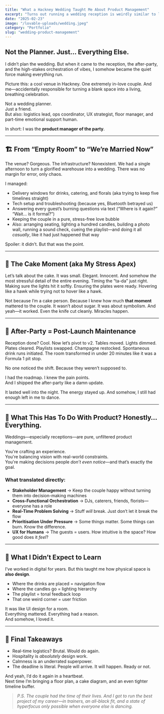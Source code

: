 ```yaml
---
title: "What a Hackney Wedding Taught Me About Product Management"
excerpt: "Turns out running a wedding reception is weirdly similar to launching a product—minus the whiteboard and with more champagne."
date: "2025-02-23"
image: "/lovable-uploads/wedding.jpeg"
category: "Portfolio"
slug: "wedding-product-management"
---
```


## Not the Planner. Just… Everything Else.

I didn’t plan the wedding. But when it came to the reception, the after-party, and the high-stakes orchestration of vibes, I somehow became the quiet force making everything run.

Picture this: a cool venue in Hackney. One extremely in-love couple. And me—accidentally responsible for turning a blank space into a living, breathing celebration.  

Not a wedding planner.  
Just a friend.  
But also: logistics lead, ops coordinator, UX strategist, floor manager, and part-time emotional support human.  

In short: I was the **product manager of the party**.

---

## 🏗️ From “Empty Room” to “We’re Married Now”

The venue? Gorgeous. The infrastructure? Nonexistent. We had a single afternoon to turn a glorified warehouse into a wedding. There was no margin for error, only chaos.

I managed:
- Delivery windows for drinks, catering, and florals (aka trying to keep five timelines straight)
- Tech setup and troubleshooting (because yes, Bluetooth betrayed us)
- Answering every guest’s burning questions via text (“Where is it again?” “Wait… is it formal?”)
- Keeping the couple in a pure, stress-free love bubble
- Also: arranging seating, lighting a hundred candles, building a photo wall, running a sound check, cueing the playlist—and doing it all *casually*, like it had just happened that way

Spoiler: it didn’t. But that was the point.

---

## 🎂 The Cake Moment (aka My Stress Apex)

Let’s talk about the cake. It was small. Elegant. Innocent. And somehow *the* most stressful detail of the entire evening. Timing the “ta-da” just right. Making sure the lights hit it softly. Ensuring the plates were ready. Hovering like a hawk while trying not to hover like a hawk.  

Not because I’m a cake person. Because I knew how much **that moment** mattered to the couple. It wasn’t about sugar. It was about symbolism. And yeah—it worked. Even the knife cut cleanly. Miracles happen.

---

## 💃 After-Party = Post-Launch Maintenance

Reception done? Cool. Now let’s pivot to v2. Tables moved. Lights dimmed. Plates cleared. Playlists swapped. Champagne restocked. Spontaneous drink runs initiated. The room transformed in under 20 minutes like it was a Formula 1 pit stop.

No one noticed the shift. Because they weren’t supposed to.

I had the roadmap. I knew the pain points.  
And I shipped the after-party like a damn update.

It lasted well into the night. The energy stayed up. And somehow, I still had enough left in me to dance.

---

## 🧠 What This Has To Do With Product? Honestly… Everything.

Weddings—especially receptions—are pure, unfiltered product management.

You're crafting an experience.  
You're balancing vision with real-world constraints.  
You're making decisions people *don’t even notice*—and that’s exactly the goal.

### What translated directly:

- **Stakeholder Management** → Keep the couple happy without turning them into decision-making machines  
- **Cross-Functional Orchestration** → DJs, caterers, friends, florists—everyone has a role  
- **Real-Time Problem Solving** → Stuff *will* break. Just don’t let it break the flow  
- **Prioritisation Under Pressure** → Some things matter. Some things can burn. Know the difference.  
- **UX for Humans** → The guests = users. How intuitive is the space? How good does it *feel*?

---

## 🪩 What I Didn’t Expect to Learn

I’ve worked in digital for years. But this taught me how physical space is **also design**.

- Where the drinks are placed = navigation flow  
- Where the candles go = lighting hierarchy  
- The playlist = tonal feedback loop  
- That one weird corner = user friction

It was like UI design for a room.  
Everything mattered. Everything had a reason.  
And somehow, I loved it.

---

## 🧾 Final Takeaways

- Real-time logistics? Brutal. Would do again.  
- Hospitality is *absolutely* design work.  
- Calmness is an underrated superpower.  
- The deadline is literal. People will arrive. It will happen. Ready or not.

And yeah, I’d do it again in a heartbeat.  
Next time I’m bringing a floor plan, a cake diagram, and an even tighter timeline buffer.

> *P.S. The couple had the time of their lives. And I got to run the best project of my career—in trainers, an all-black fit, and a state of hyperfocus only possible when everyone else is dancing.*